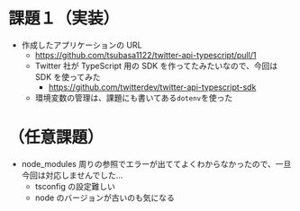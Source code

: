 # 課題１（実装）

- 作成したアプリケーションの URL
  - https://github.com/tsubasa1122/twitter-api-typescript/pull/1
  - Twitter 社が TypeScript 用の SDK を作ってたみたいなので、今回は SDK を使ってみた
    - https://github.com/twitterdev/twitter-api-typescript-sdk
  - 環境変数の管理は、課題にも書いてある`dotenv`を使った

# （任意課題）

- node_modules 周りの参照でエラーが出ててよくわからなかったので、一旦今回は対応しませんでした...
  - tsconfig の設定難しい
  - node のバージョンが古いのも気になる
